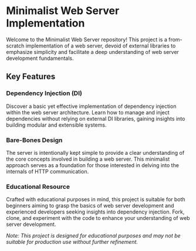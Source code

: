 # Minimalist Web Server Implementation

Welcome to the Minimalist Web Server repository! This project is a from-scratch implementation of a web server, devoid of external libraries to emphasize simplicity and facilitate a deep understanding of web server development fundamentals.

## Key Features

### Dependency Injection (DI)

Discover a basic yet effective implementation of dependency injection within the web server architecture. Learn how to manage and inject dependencies without relying on external DI libraries, gaining insights into building modular and extensible systems.

### Bare-Bones Design

The server is intentionally kept simple to provide a clear understanding of the core concepts involved in building a web server. This minimalist approach serves as a foundation for those interested in delving into the internals of HTTP communication.

### Educational Resource

Crafted with educational purposes in mind, this project is suitable for both beginners aiming to grasp the basics of web server development and experienced developers seeking insights into dependency injection. Fork, clone, and experiment with the code to enhance your understanding of web server development.


*Note: This project is designed for educational purposes and may not be suitable for production use without further refinement.*